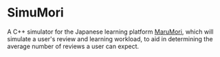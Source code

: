 # SimuMori

A C++ simulator for the Japanese learning platform [MaruMori](https://marumori.io/), which will simulate a user's review and learning workload, to aid in determining the average number of reviews a user can expect.
